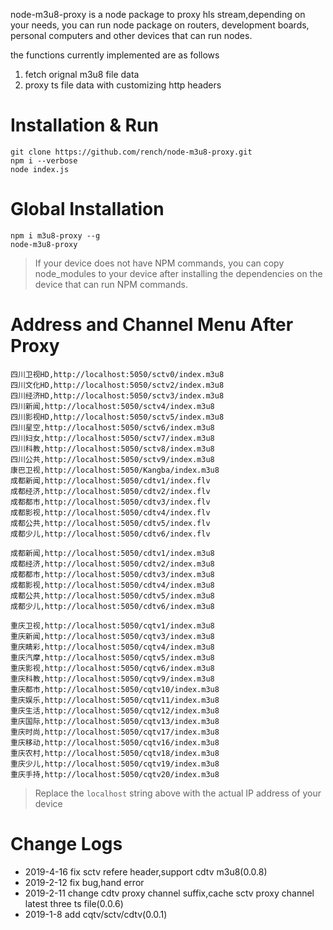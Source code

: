 node-m3u8-proxy is a node package to proxy hls stream,depending on your needs, you can run node package on routers, development boards, personal computers and other devices that can run nodes.

the functions currently implemented are as follows
1. fetch orignal m3u8 file data
2. proxy ts file data with customizing http headers

# Installation & Run
```
git clone https://github.com/rench/node-m3u8-proxy.git
npm i --verbose
node index.js
```
# Global Installation
```
npm i m3u8-proxy --g
node-m3u8-proxy
```

> If your device does not have NPM commands, you can copy node_modules to your device after installing the dependencies on the device that can run NPM commands.

# Address and Channel Menu After Proxy
```
四川卫视HD,http://localhost:5050/sctv0/index.m3u8
四川文化HD,http://localhost:5050/sctv2/index.m3u8
四川经济HD,http://localhost:5050/sctv3/index.m3u8
四川新闻,http://localhost:5050/sctv4/index.m3u8
四川影视HD,http://localhost:5050/sctv5/index.m3u8
四川星空,http://localhost:5050/sctv6/index.m3u8
四川妇女,http://localhost:5050/sctv7/index.m3u8
四川科教,http://localhost:5050/sctv8/index.m3u8
四川公共,http://localhost:5050/sctv9/index.m3u8
康巴卫视,http://localhost:5050/Kangba/index.m3u8
成都新闻,http://localhost:5050/cdtv1/index.flv
成都经济,http://localhost:5050/cdtv2/index.flv
成都都市,http://localhost:5050/cdtv3/index.flv
成都影视,http://localhost:5050/cdtv4/index.flv
成都公共,http://localhost:5050/cdtv5/index.flv
成都少儿,http://localhost:5050/cdtv6/index.flv

成都新闻,http://localhost:5050/cdtv1/index.m3u8
成都经济,http://localhost:5050/cdtv2/index.m3u8
成都都市,http://localhost:5050/cdtv3/index.m3u8
成都影视,http://localhost:5050/cdtv4/index.m3u8
成都公共,http://localhost:5050/cdtv5/index.m3u8
成都少儿,http://localhost:5050/cdtv6/index.m3u8

重庆卫视,http://localhost:5050/cqtv1/index.m3u8
重庆新闻,http://localhost:5050/cqtv3/index.m3u8
重庆睛彩,http://localhost:5050/cqtv4/index.m3u8
重庆汽摩,http://localhost:5050/cqtv5/index.m3u8
重庆影视,http://localhost:5050/cqtv6/index.m3u8
重庆科教,http://localhost:5050/cqtv9/index.m3u8
重庆都市,http://localhost:5050/cqtv10/index.m3u8
重庆娱乐,http://localhost:5050/cqtv11/index.m3u8
重庆生活,http://localhost:5050/cqtv12/index.m3u8
重庆国际,http://localhost:5050/cqtv13/index.m3u8
重庆时尚,http://localhost:5050/cqtv17/index.m3u8
重庆移动,http://localhost:5050/cqtv16/index.m3u8
重庆农村,http://localhost:5050/cqtv18/index.m3u8
重庆少儿,http://localhost:5050/cqtv19/index.m3u8
重庆手持,http://localhost:5050/cqtv20/index.m3u8
```
> Replace the `localhost` string above with the actual IP address of your device

# Change Logs
- 2019-4-16 fix sctv refere header,support cdtv m3u8(0.0.8)
- 2019-2-12 fix bug,hand error
- 2019-2-11 change cdtv proxy channel suffix,cache sctv proxy channel latest three ts file(0.0.6)
- 2019-1-8 add cqtv/sctv/cdtv(0.0.1)